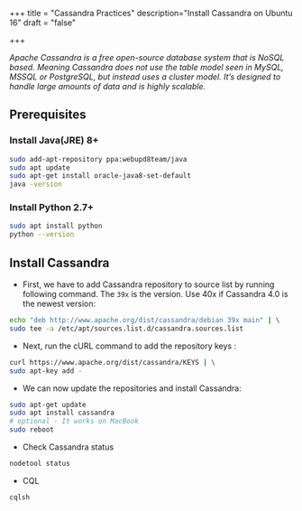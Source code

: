 +++
title = "Cassandra Practices"
description="Install Cassandra on Ubuntu 16"
draft = "false"

+++


_Apache Cassandra is a free open-source database system that is NoSQL based. Meaning Cassandra does not use the table model seen in MySQL, MSSQL or PostgreSQL, but instead uses a cluster model. It’s designed to handle large amounts of data and is highly scalable._


## Prerequisites

### Install Java(JRE) 8+

```bash
sudo add-apt-repository ppa:webupd8team/java
sudo apt update
sudo apt-get install oracle-java8-set-default
java -version
```

### Install Python 2.7+

```bash
sudo apt install python
python --version
```

## Install Cassandra

* First, we have to add Cassandra repository to source list by running following command. The `39x` is the version. Use 40x if Cassandra 4.0 is the newest version:

```bash
echo "deb http://www.apache.org/dist/cassandra/debian 39x main" | \
sudo tee -a /etc/apt/sources.list.d/cassandra.sources.list
```

* Next, run the cURL command to add the repository keys :

```bash
curl https://www.apache.org/dist/cassandra/KEYS | \
sudo apt-key add -
```

* We can now update the repositories and install Cassandra:

```bash 
sudo apt-get update
sudo apt install cassandra
# optional - It works on MacBook
sudo reboot
```

* Check Cassandra status

```bash
nodetool status
```

* CQL 

```bash
cqlsh
```











